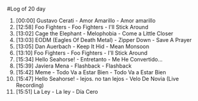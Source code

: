 #Log of 20 day

1. [00:00] Gustavo Cerati - Amor Amarillo - Amor amarillo
1. [12:58] Foo Fighters - Foo Fighters - I'll Stick Around
1. [13:02] Cage the Elephant - Melophobia - Come a Little Closer
1. [13:03] EODM (Eagles Of Death Metal) - Zipper Down - Save A Prayer
1. [13:05] Dan Auerbach - Keep It Hid - Mean Monsoon
1. [13:10] Foo Fighters - Foo Fighters - I'll Stick Around
1. [15:34] Hello Seahorse! - Entretanto - Me He Convertido...
1. [15:39] Javiera Mena - Flashback - Flashback
1. [15:42] Meme - Todo Va a Estar Bien - Todo Va a Estar Bien
1. [15:47] Hello Seahorse! - lejos. no tan lejos - Velo De Novia (Live Recording)
1. [15:51] La Ley - La ley - Día Cero
